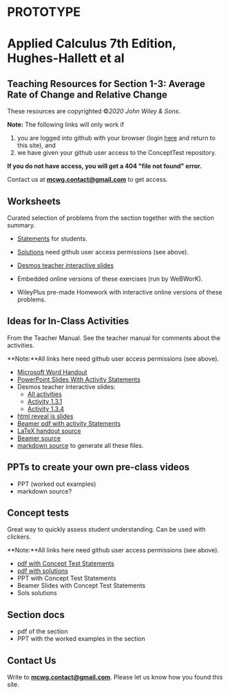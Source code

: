 # PROTOTYPE
# Applied Calculus 7th Edition, Hughes-Hallett et al

## Teaching Resources for Section 1-3: Average Rate of Change and Relative Change


These resources are copyrighted ©*2020 John Wiley & Sons*.

**Note:** The following links will only work if 
1. you are logged into github with your browser (login [here](https://github.com/login) and return to this site), and 
2. we have given your github user access to the ConceptTest repository.  

**If you do not have access, you will get a 404 "file not found" error.**  

Contact us  at **mcwg.contact@gmail.com** to get access. 


## Worksheets

Curated selection of problems from the section together with the section summary.
*  [Statements](bsec1-3act.pdf) for students.
*  [Solutions](https://github.com/mcwg/DATA/blob/master/AppliedResources7e/test3/bsec1-3actsols.pdf) need github user access permissions (see above).
*  [Desmos teacher interactive slides](https://teacher.desmos.com/activitybuilder/custom/6275400d6a2241368467fdf7)

*  Embedded online versions of these exercises (run by WeBWorK).

*  WileyPlus pre-made Homework with interactive online versions of these problems.

   


## Ideas for In-Class Activities

From the Teacher Manual. See the teacher manual for comments about the activities.

**Note:**All links here need github user access permissions (see above).
*  [Microsoft Word Handout](https://github.com/mcwg/DATA/blob/master/AppliedResources7e/test3/handoutWord.docx)
*  [PowerPoint Slides With Activity Statements](https://github.com/mcwg/DATA/blob/master/AppliedResources7e/test3/slides.pptx)
*  Desmos teacher interactive slides:
   -  [All activities](https://teacher.desmos.com/activitybuilder/custom/62753b98ed05bc43a297e4f7)
   -  [Activity 1.3.1](https://teacher.desmos.com/activitybuilder/custom/627441d6d8f95777232da545)
   -  [Activity 1.3.4](https://teacher.desmos.com/activitybuilder/custom/627001130a4e435393bfdd0b)
*  [html reveal js slides](slides.html)
*  [Beamer pdf  with activity Statements](https://github.com/mcwg/DATA/blob/master/AppliedResources7e/test3/slidesBeamer.pdf)
*  [LaTeX handout source](https://github.com/mcwg/DATA/blob/master/AppliedResources7e/test3/LaTeXHandout.zip)
*  [Beamer source](https://github.com/mcwg/DATA/blob/master/AppliedResources7e/test3/beamerSlides.zip)
*  [markdown source](https://github.com/mcwg/DATA/blob/master/AppliedResources7e/test3/test3.md) to generate all these files.


## PPTs to create your own pre-class videos

*  PPT (worked out examples)
*  markdown source? 


## Concept tests

Great way to quickly assess student understanding. Can be used with clickers.

**Note:**All links here need github user access permissions (see above).
*  [pdf with Concept Test Statements](https://github.com/mcwg/DATA/blob/master/AppliedConceptTests7e/1-3-ConceptTests-Applied7e-HughesHallet.pdf)
*  [pdf with solutions](https://github.com/mcwg/DATA/blob/master/AppliedConceptTests7e/1-3-ConceptTests-Applied7e-HughesHallet-sols.pdf)
*  PPT with Concept Test Statements
*  Beamer Slides with Concept Test Statements   
*  Sols solutions

## Section docs
*  pdf of the section
*  PPT with the worked examples in the section


## Contact Us
Write to **mcwg.contact@gmail.com**. Please let us know how you found this site.
